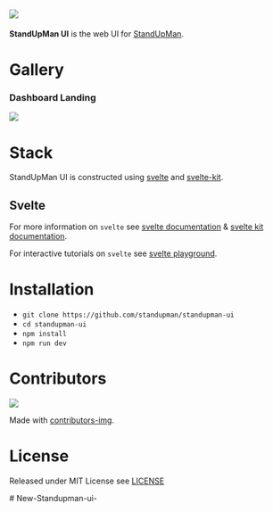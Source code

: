 # <a href="https://standupman.xyz"><picture><img src="static/logo.svg"></picture></a>


**StandUpMan UI** is the web UI for [StandUpMan](github.com/standupman/standupman).

# Gallery

### Dashboard Landing
<img src="static/previews/dashboard-landing.png">


# Stack
StandUpMan UI is constructed using [svelte](#) and [svelte-kit](#).

## Svelte

For more information on `svelte` see [svelte documentation](https://svelte.dev/docs) & [svelte kit documentation](https://kit.svelte.dev/docs). 

For interactive tutorials on `svelte` see [svelte playground](https://svelte.dev/tutorial/basics).

# Installation 

- `git clone https://github.com/standupman/standupman-ui`
- `cd standupman-ui`
- `npm install`
- `npm run dev` 

# Contributors
<a href="https://github.com/standupman/standupman-ui/graphs/contributors">
  <img src="https://contrib.rocks/image?repo=standupman/standupman-ui" />
</a>

Made with [contributors-img](https://contrib.rocks).

# License

Released under MIT License see [LICENSE](LICENSE.md)

#   N e w - S t a n d u p m a n - u i -  
 